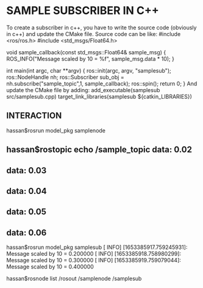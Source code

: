 # SAMPLE SUBSCRIBER IN C++
To create a subscriber in c++, you have to write the source code (obviously in c++) and update the CMake file. Source code can be like:
#include <ros/ros.h>
#include <std_msgs/Float64.h>

void sample_callback(const std_msgs::Float64& sample_msg)
{
	ROS_INFO("Message scaled by 10 = %f", sample_msg.data * 10);
}

int main(int argc, char **argv)
{
	ros::init(argc, argv, "samplesub");
	ros::NodeHandle nh;
	ros::Subscriber sub_obj = nh.subscribe("sample_topic",1, sample_callback);
	ros::spin();
	return 0;
} 
And update the CMake file by adding:
add_executable(samplesub src/samplesub.cpp)
target_link_libraries(samplesub ${catkin_LIBRARIES})

## INTERACTION
hassan$rosrun model_pkg samplenode

hassan$rostopic echo /sample_topic
data: 0.02
---
data: 0.03
---
data: 0.04
---
data: 0.05
---
data: 0.06
---

hassan$rosrun model_pkg samplesub 
[ INFO] [1653385917.759245931]: Message scaled by 10 = 0.200000
[ INFO] [1653385918.758980299]: Message scaled by 10 = 0.300000
[ INFO] [1653385919.759079044]: Message scaled by 10 = 0.400000

hassan$rosnode list
/rosout
/samplenode
/samplesub



